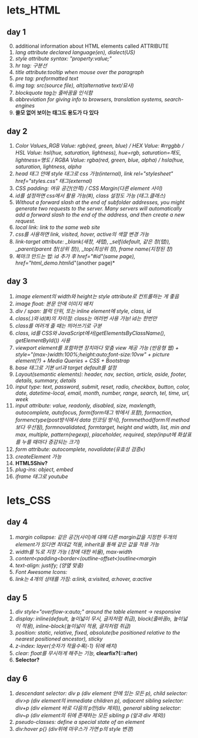 # lets_HTML
## day 1
0. additional information about HTML elements called ATTRIBUTE
1. *lang attribute declared language(en), dialect(US)*
2. *style attribute syntax: "property:value;"*
3. *hr tag: 구분선*
4. *title attribute:tooltip when mouse over the paragraph*
5. *pre tag: preformatted text*
6. *img tag: src(source file), alt(alternative text/묘사)*
7. *blockquote tag는 줄바꿈을 인식함*
8. *abbreviation for giving info to browsers, translation systems, search-engines*
9. **쓸모 없어 보이는 태그도 용도가 다 있다**

## day 2
1. *Color Values_RGB Value: rgb(red, green, blue) / HEX Value: #rrggbb / HSL Value: hsl(hue, saturation, lightness), hue=rgb, saturation=채도, lightness=명도 / RGBA Value: rgba(red, green, blue, alpha) / hsla(hue, saturation, lightness, alpha*
2. *head 태그 안에 style 태그로 css 가능(internal), link rel="stylesheet" href="styles.css" 태그(external)*
3. *CSS padding: 여유 공간(안쪽) / CSS Margin(다른 element 사이)*
4. *id를 설정하면 css에서 활용 가능(#), class 설정도 가능 (태그.클래스)*
5. *Without a forward slash at the end of subfolder addresses, you might generate two requests to the server. Many servers will automatically add a forward slash to the end of the address, and then create a new request.*
6. *local link: link to the same web site*
7. *css를 사용하면 link, visited, hover, active의 색깔 변경 가능*
8. *link-target attribute: _blank(새창, 새탭), _self(default, 같은 창(탭)), _parent(parent 창(상위 창)), _top(최상위 창), frame name(지정된 창)*
9. *북마크 만드는 법: id 추가 후 href="#id"(same page), href="html_demo.html*id"(another page)*

## day 3
1. *image element의 width와 height는 style attribute로 컨트롤하는 게 좋음*
2. *image float: 본문 안에 이미지 배치*
3. *div / span: 블럭 단위, 또는 inline element에 style, class, id*
4. *class(.)와 id(#)의 차이점: class는 여러번 사용 가능! id는 한번만*
5. *class를 여러개 줄 때는 띄어쓰기로 구분*
6. *class, id를 CSS와 JavaScript에서(getElementsByClassName(), getElementById()) 사용*
7. *viewport element를 포함하면 장치마다 맞춤 view 제공 가능 (반응형 웹) + style="(max-)width:100%;height:auto;font-size:10vw" + picture element(?) + Media Queries + CSS + Bootstrap*
8. *base 태그로 기본 url과 target default를 설정*
9. *Layout(semantic elements): header, nav, section, article, aside, footer, details, summary, details*
10. *input type: text, password, submit, reset, radio, checkbox, button, color, date, datetime-local, email, month, number, range, search, tel, time, url, week*
11. *input attribute: value, readonly, disabled, size, maxlength, autocomplete, autofocus, form(form태그 밖에서 포함), formaction, formenctype(post방식에서 data 인코딩 방식), formmethod(form의 method보다 우선됨), formnovalidated, formtarget, height and width, list, min and max, multiple, pattern(regexp), placeholder, required, step(input에 화살표를 누를 때마다 증감되는 크기)*
12. *form attribute: autocomplete, novalidate(유효성 검증x)*
13. *createElement 가능*
14. **HTML5Shiv?**
15. *plug-ins: object, embed*
16. *iframe 태그로 youtube*

# lets_CSS
## day 4
1. *margin collapse: 같은 공간(사이)에 대해 다른 margin값을 지정한 두개의 element가 있다면 최대값 적용, inherit을 통해 같은 값을 적용 가능*
2. *width를 %로 지정 가능 (창에 대한 비율), max-width*
3. *content<padding<border<(outline-offset<)outline<margin*
4. *text-align: justify; (양옆 맞춤)*
5. *Font Awesome Icons: <link rel="stylesheet" href="https://cdnjs.cloudflare.com/ajax/libs/font-awesome/4.7.0/css/font-awesome.min.css">*
6. *link는 4개의 상태를 가짐: a:link, a:visited, a:hover, a:active*

## day 5
1. *div style="overflow-x:auto;" around the table element -> responsive*
2. *display: inline(default, 높이넓이 무시, 글자처럼 취급), block(줄바꿈o, 높이넓이 적용), inline-block(높이넓이 적용, 글자처럼 취급)*
3. *position: static, relative, fixed, absolute(be positioned relative to the nearest positioned ancestor), sticky*
4. *z-index: layer(숫자가 작을수록(-1) 뒤에 배치)*
5. *clear: float를 무시하게 해주는 기능,* **clearfix?(::after)**
6. **Selector?**

## day 6
1. *descendant selector: div p (div element 안에 있는 모든 p), child selector: div>p (div element의 immediate children p), adjacent sibling selector: div+p (div element 바로 다음의 p만(div 제외)), general sibling selector: div~p (div element의 뒤에 존재하는 모든 sibling p (앞과 div 제외))*
2. *pseudo-classes: define a special state of an element*
3. *div:hover p{} (div위에 마우스가 가면 p의 style 변경)*